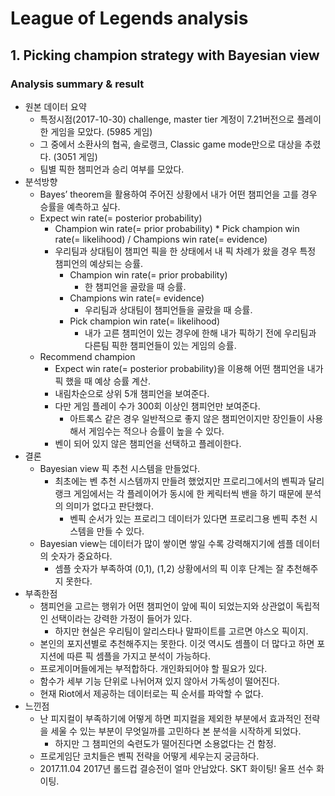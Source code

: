 # League of Legends analysis
## 1. Picking champion strategy with Bayesian view

### Analysis summary & result
- 원본 데이터 요약
  - 특정시점(2017-10-30) challenge, master tier 계정이 7.21버전으로 플레이한 게임을 모았다. (5985 게임)
  - 그 중에서 소환사의 협곡, 솔로랭크, Classic game mode만으로 대상을 추렸다. (3051 게임)
  - 팀별 픽한 챔피언과 승리 여부를 모았다.
- 분석방향
  - Bayes’ theorem을 활용하여 주어진 상황에서 내가 어떤 챔피언을 고를 경우 승률을 예측하고 싶다.
  - Expect win rate(= posterior probability)
    - Champion win rate(= prior probability) * Pick champion win rate(= likelihood) / Champions win rate(= evidence)
    - 우리팀과 상대팀이 챔피언 픽을 한 상태에서 내 픽 차례가 왔을 경우 특정 챔피언의 예상되는 승률.
      - Champion win rate(= prior probability)
        - 한 챔피언을 골랐을 때 승률.
      - Champions win rate(= evidence)
        - 우리팀과 상대팀이 챔피언들을 골랐을 때 승률.
      - Pick champion win rate(= likelihood)
        - 내가 고른 챔피언이 있는 경우에 한해 내가 픽하기 전에 우리팀과 다른팀 픽한 챔피언들이 있는 게임의 승률.
  - Recommend champion
    - Expect win rate(= posterior probability)을 이용해 어떤 챔피언을 내가 픽 했을 때 예상 승률 계산.
    - 내림차순으로 상위 5개 챔피언을 보여준다.
    - 다만 게임 플레이 수가 300회 이상인 챔피언만 보여준다.
      - 아트록스 같은 경우 일반적으로 좋지 않은 챔피언이지만 장인들이 사용해서 게임수는 적으나 승률이 높을 수 있다.
    - 벤이 되어 있지 않은 챔피언을 선택하고 플레이한다.
- 결론
  - Bayesian view 픽 추천 시스템을 만들었다.
    - 최초에는 벤 추천 시스템까지 만들려 했었지만 프로리그에서의 벤픽과 달리 랭크 게임에서는 각 플레이어가 동시에 한 케릭터씩 밴을 하기 때문에 분석의 의미가 없다고 판단했다.
      - 벤픽 순서가 있는 프로리그 데이터가 있다면 프로리그용 벤픽 추천 시스템을 만들 수 있다.
  - Bayesian view는 데이터가 많이 쌓이면 쌓일 수록 강력해지기에 셈플 데이터의 숫자가 중요하다.
    - 셈플 숫자가 부족하여 (0,1), (1,2) 상황에서의 픽 이후 단계는 잘 추천해주지 못한다.
- 부족한점
  - 챔피언을 고르는 행위가 어떤 챔피언이 앞에 픽이 되었는지와 상관없이 독립적인 선택이라는 강력한 가정이 들어가 있다.
    - 하지만 현실은 우리팀이 알리스타나 말파이트를 고르면 야스오 픽이지.
  - 본인의 포지션별로 추천해주지는 못한다. 이것 역시도 셈플이 더 많다고 하면 포지션에 따른 픽 셈플을 가지고 분석이 가능하다.
  - 프로게이머들에게는 부적합하다. 개인화되어야 할 필요가 있다.
  - 함수가 세부 기능 단위로 나뉘어져 있지 않아서 가독성이 떨어진다.
  - 현재 Riot에서 제공하는 데이터로는 픽 순서를 파악할 수 없다.
- 느낀점
  - 난 피지컬이 부족하기에 어떻게 하면 피지컬을 제외한 부분에서 효과적인 전략을 세울 수 있는 부분이 무엇일까를 고민하다 본 분석을 시작하게 되었다.
    - 하지만 그 챔피언의 숙련도가 떨어진다면 소용없다는 건 함정.
  - 프로게임단 코치들은 벤픽 전략을 어떻게 세우는지 궁금하다.
  - 2017.11.04 2017년 롤드컵 결승전이 얼마 안남았다. SKT 화이팅! 울프 선수 화이팅.
